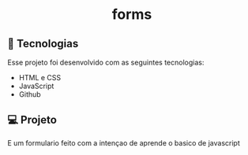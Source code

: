 <h1 align="center"> forms </h1>

## 🚀 Tecnologias

Esse projeto foi desenvolvido com as seguintes tecnologias:

- HTML e CSS
- JavaScript
- Github

## 💻 Projeto

 E um formulario feito com a intençao de aprende o basico de javascript


